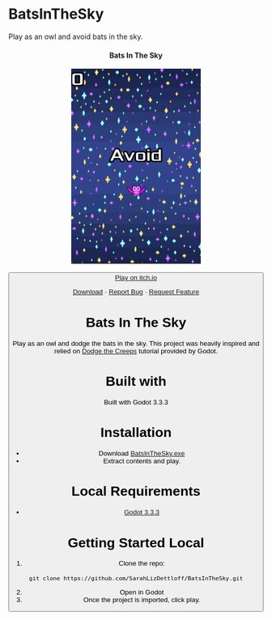 # BatsInTheSky
Play as an owl and avoid bats in the sky. 

<p align="center">
  <h4 align="center">Bats In The Sky</h4>
  <p align="center">
  <img src="https://raw.githubusercontent.com/SarahLizDettloff/BatsInTheSky/main/BatsIntheSkyPreview.gif" alt="Bats in the sky Preview Gif" />
</p>
  <p align="center">
    <button width="208" height="167" frameborder="0"><a href="https://sarahlizdettloff.itch.io/bats-in-the-sky">Play on itch.io</a>
  <p/>
  <p align="center">
    <a href="https://raw.githubusercontent.com/SarahLizDettloff/BatsInTheSky/blob/main/BatsInTheSky.zip">Download</a>
    ·
    <a href="https://github.com/sarahlizdettloff/BatsInTheSky/issues">Report Bug</a>
    ·
    <a href="https://github.com/sarahlizdettloff/BatsInTheSky/issues">Request Feature</a>
  </p>
</p>

# Bats In The Sky
Play as an owl and dodge the bats in the sky. This project was heavily inspired and relied on [Dodge the Creeps](https://docs.godotengine.org/en/stable/getting_started/step_by_step/your_first_game.html) tutorial provided by Godot.

# Built with
Built with Godot 3.3.3

# Installation 
- Download [BatsInTheSky.exe](https://raw.githubusercontent.com/SarahLizDettloff/BatsInTheSky/blob/main/BatsInTheSky.zip)
- Extract contents and play.

# Local Requirements
- [Godot 3.3.3](https://godotengine.org/download/windows)

# Getting Started Local
1. Clone the repo:
```
git clone https://github.com/SarahLizDettloff/BatsInTheSky.git
```
2. Open in Godot
3. Once the project is imported, click play. 

